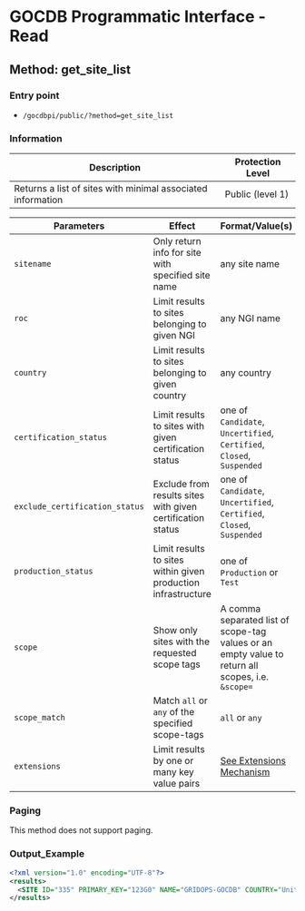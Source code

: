 # GOCDB Programmatic Interface - Read

## Method: get_site_list

### Entry point

- `/gocdbpi/public/?method=get_site_list`

### Information

| Description | Protection Level |
| - | - |
| Returns a list of sites with minimal associated information | Public (level 1) |

| Parameters | Effect | Format/Value(s) | Default | Example |
| - | - | - | - | - |
| `sitename` | Only return info for site with specified site name | any site name | `all` | `?method=get_site_list&sitename=RAL-LCG2` |
| `roc` | Limit results to sites belonging to given NGI | any NGI name | `all` | `?method=get_site_list&roc=NGI_DE` |
| `country` | Limit results to sites belonging to given country | any country | `all` | `?method=get_site_list&country=Poland` |
| `certification_status` | Limit results to sites with given certification status | one of `Candidate`, `Uncertified`, `Certified`, `Closed`, `Suspended` | `all` |  `?method=get_site&certification_status=Certified` |
| `exclude_certification_status` | Exclude from results sites with given certification status | one of `Candidate`, `Uncertified`, `Certified`, `Closed`, `Suspended` | none |  `?method=get_site&exclude_certification_status=Closed` |
| `production_status` | Limit results to sites within given production infrastructure | one of `Production` or `Test` | `all` |  `?method=get_site&production_status=Production` |
| `scope` | Show only sites with the requested scope tags | A comma separated list of scope-tag values or an empty value to return all scopes, i.e. `&scope=` | instance dependant |  `?method=get_site&scope=Local` |
| `scope_match` | Match `all` or `any` of the specified scope-tags | `all` or `any` | `all` |  `?method=get_site_list&scope=Local,EGI&scope_match=any` |
| `extensions` | Limit results by one or many key value pairs | [See Extensions Mechanism](https://docs.egi.eu/internal/configuration-database/extension-properties/) | none |  `?method=get_site&extensions=(KeyName=KeyValue)` |

### Paging

This method does not support paging.

### Output_Example

```xml
<?xml version="1.0" encoding="UTF-8"?>
<results>
  <SITE ID="335" PRIMARY_KEY="123G0" NAME="GRIDOPS-GOCDB" COUNTRY="United Kingdom" COUNTRY_CODE="GB" ROC="EGI.eu" SUBGRID="" GIIS_URL=""/>
</results>
```
